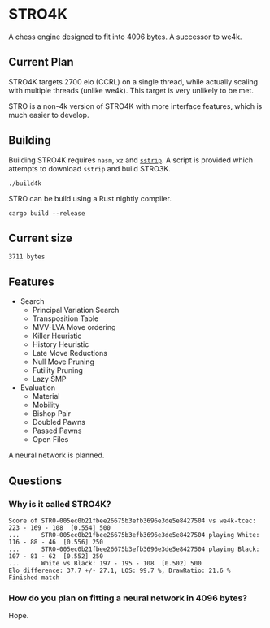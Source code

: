 # STRO4K
A chess engine designed to fit into 4096 bytes. A successor to we4k.

## Current Plan
STRO4K targets 2700 elo (CCRL) on a single thread, while actually scaling with multiple threads (unlike we4k). This target is very unlikely to be met.

STRO is a non-4k version of STRO4K with more interface features, which is much easier to develop.

## Building
Building STRO4K requires `nasm`, `xz` and [`sstrip`](https://github.com/aunali1/super-strip). A script is provided which attempts to download `sstrip` and build STRO3K.

```
./build4k
```

STRO can be build using a Rust nightly compiler.
```
cargo build --release
```

## Current size
```
3711 bytes
```
## Features
* Search
    * Principal Variation Search
    * Transposition Table
    * MVV-LVA Move ordering
    * Killer Heuristic
    * History Heuristic
    * Late Move Reductions
    * Null Move Pruning
    * Futility Pruning
    * Lazy SMP
* Evaluation
    * Material
    * Mobility
    * Bishop Pair
    * Doubled Pawns
    * Passed Pawns
    * Open Files

A neural network is planned.

## Questions
### Why is it called STRO4K?
```
Score of STRO-005ec0b21fbee26675b3efb3696e3de5e8427504 vs we4k-tcec: 223 - 169 - 108  [0.554] 500
...      STRO-005ec0b21fbee26675b3efb3696e3de5e8427504 playing White: 116 - 88 - 46  [0.556] 250
...      STRO-005ec0b21fbee26675b3efb3696e3de5e8427504 playing Black: 107 - 81 - 62  [0.552] 250
...      White vs Black: 197 - 195 - 108  [0.502] 500
Elo difference: 37.7 +/- 27.1, LOS: 99.7 %, DrawRatio: 21.6 %
Finished match
```

### How do you plan on fitting a neural network in 4096 bytes?
Hope.
